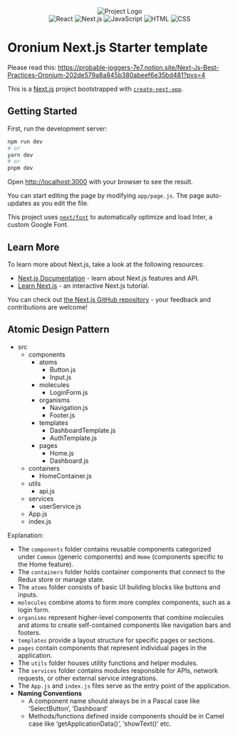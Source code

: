 <div align="center">
  <img src="https://www.oronium.com/img/logo.svg" alt="Project Logo">
</div>

<div align="center">
  <img src="https://img.icons8.com/plasticine/24/000000/react.png" alt="React">
  <img src="https://img.icons8.com/color/24/000000/next.png" alt="Next.js">
  <img src="https://img.icons8.com/color/24/000000/javascript.png" alt="JavaScript">
  <img src="https://img.icons8.com/color/24/000000/html.png" alt="HTML">
  <img src="https://img.icons8.com/color/24/000000/css.png" alt="CSS">
</div>

# Oronium Next.js Starter template

Please read this: https://probable-joggers-7e7.notion.site/Next-Js-Best-Practices-Oronium-202de579a8a845b380abeef6e35bd481?pvs=4

This is a [Next.js](https://nextjs.org/) project bootstrapped with [`create-next-app`](https://github.com/vercel/next.js/tree/canary/packages/create-next-app).

## Getting Started

First, run the development server:

```bash
npm run dev
# or
yarn dev
# or
pnpm dev
```

Open [http://localhost:3000](http://localhost:3000) with your browser to see the result.

You can start editing the page by modifying `app/page.js`. The page auto-updates as you edit the file.

This project uses [`next/font`](https://nextjs.org/docs/basic-features/font-optimization) to automatically optimize and load Inter, a custom Google Font.

## Learn More

To learn more about Next.js, take a look at the following resources:

- [Next.js Documentation](https://nextjs.org/docs) - learn about Next.js features and API.
- [Learn Next.js](https://nextjs.org/learn) - an interactive Next.js tutorial.

You can check out [the Next.js GitHub repository](https://github.com/vercel/next.js/) - your feedback and contributions are welcome!

## Atomic Design Pattern

- src
  - components
    - atoms
      - Button.js
      - Input.js
    - molecules
      - LoginForm.js
    - organisms
      - Navigation.js
      - Footer.js
    - templates
      - DashboardTemplate.js
      - AuthTemplate.js
    - pages
      - Home.js
      - Dashboard.js
  - containers
    - HomeContainer.js
  - utils
    - api.js
  - services
    - userService.js
  - App.js
  - index.js

Explanation:

- The `components` folder contains reusable components categorized under `Common` (generic components) and `Home` (components specific to the Home feature).
- The `containers` folder holds container components that connect to the Redux store or manage state.
- The `atoms` folder consists of basic UI building blocks like buttons and inputs.
- `molecules` combine atoms to form more complex components, such as a login form.
- `organisms` represent higher-level components that combine molecules and atoms to create self-contained components like navigation bars and footers.
- `templates` provide a layout structure for specific pages or sections.
- `pages` contain components that represent individual pages in the application.
- The `utils` folder houses utility functions and helper modules.
- The `services` folder contains modules responsible for APIs, network requests, or other external service integrations.
- The `App.js` and `index.js` files serve as the entry point of the application.
- **Naming Conventions**
  - A component name should always be in a Pascal case like ‘SelectButton’, ’Dashboard’
  - Methods/functions defined inside components should be in Camel case like ‘getApplicationData()’, ‘showText()’ etc.
